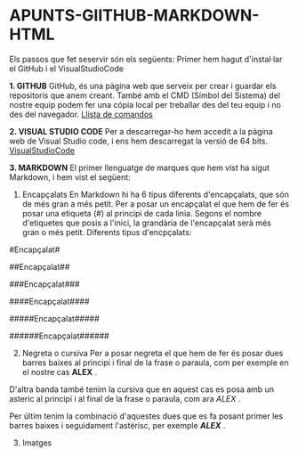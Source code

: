 # APUNTS-GIITHUB-MARKDOWN-HTML
Els passos que fet seservir són els següents:
  Primer hem hagut d'instal·lar el GitHub i el VisualStudioCode
  
__1. GITHUB__
  GitHub, és una pàgina web que serveix per crear i guardar els repositoris que anem creant. També amb el CMD (Símbol del Sistema) del nostre equip podem fer una cópia  local per treballar des del teu equip i no des del navegador.
[Llista de comandos](https://gist.github.com/dasdo/9ff71c5c0efa037441b6 "Llista de comandos")

__2. VISUAL STUDIO CODE__
  Per a descarregar-ho hem accedit a la pàgina web de Visual Studio code, i ens hem descarregat la versió de 64 bits.
  [VisualStudioCode](https://code.visualstudio.com/ "VisualStudioCode")
  
__3. MARKDOWN__
  El primer llenguatge de marques que hem vist ha sigut Markdown, i hem vist el següent:

1) Encapçalats
  En Markdown hi ha 6 tipus diferents d'encapçalats, que són de més gran a més petit. Per a posar un encapçalat el que hem de fer és posar una etiqueta (#) al principi de cada linia. Segons el nombre d'etiquetes que posis a l'inici, la grandària de l'encapçalat serà més gran o més petit.
Diferents tipus d'encpçalats:

#Encapçalat#

##Encapçalat##

###Encapçalat###

####Encapçalat####

#####Encapçalat#####

######Encapçalat######

2) Negreta o cursiva
  Per a posar negreta el que hem de fer és posar dues barres baixes al principi i final de la frase o paraula, com per exemple en el nostre cas __ALEX__ .
  
  D'altra banda també tenim la cursiva que en aquest cas es posa amb un asteric al principi i al final de la frase o paraula, com ara *ALEX* .
  
  Per últim tenim la combinació d'aquestes dues que es fa posant primer les barres baixes i seguidament l'astérisc, per exemple __*ALEX*__ .
  
3) Imatges





